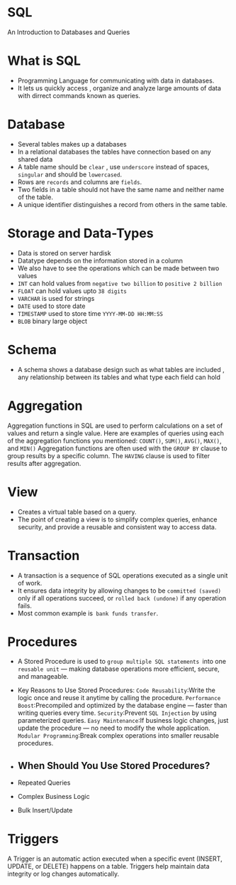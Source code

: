 # SQL
An Introduction to Databases and Queries

# What is SQL
* Programming Language for communicating with data in databases. 
* It lets us quickly access , organize and analyze large amounts of data with dirrect commands known as queries. 

# Database 
* Several tables makes up a databases
* In a relational databases the tables have connection based on any shared data
* A table name should be `clear` , use `underscore` instead of spaces, `singular` and should be `lowercased`. 
* Rows are `records` and columns are `fields`.
* Two fields in a table should not have the same name and neither name of the table. 
* A unique identifier distinguishes a record from others in the same table.

# Storage and Data-Types
* Data is stored on server hardisk
* Datatype depends on the information stored in a column
* We also have to see the operations which can be made between two values
* `INT` can hold values from `negative two billion` to `positive 2 billion` 
* `FLOAT` can hold values upto `38 digits`
* `VARCHAR` is used for strings
* `DATE`    used to store date 
* `TIMESTAMP` used to store time  `YYYY-MM-DD HH:MM:SS`
* `BLOB` binary large object

# Schema 
* A schema shows a database design such as what tables are included , any relationship between its tables and what type each field can hold

# Aggregation 
Aggregation functions in SQL are used to perform calculations on a set of values and return a single value. Here are examples of queries using each of the aggregation functions you mentioned: `COUNT()`, `SUM()`, `AVG()`, `MAX()`, and `MIN()`
Aggregation functions are often used with the `GROUP BY` clause to group results by a specific column.
The `HAVING` clause is used to filter results after aggregation.

# View 
* Creates a virtual table based on a query.
* The point of creating a view is to simplify complex queries, enhance security, and provide a reusable and consistent way to access data. 

# Transaction
* A transaction is a sequence of SQL operations executed as a single unit of work.
* It ensures data integrity by allowing changes to be `committed (saved)` only if all operations succeed, or `rolled back (undone)` if any operation fails.
* Most common example is` bank funds transfer`. 

# Procedures 
* A Stored Procedure is used to `group multiple SQL statements `into one `reusable unit` — making database operations more efficient, secure, and manageable.
* Key Reasons to Use Stored Procedures:
`Code Reusability`:Write the logic once and reuse it anytime by calling the procedure.
`Performance Boost`:Precompiled and optimized by the database engine — faster than writing queries every time.
`Security`:Prevent `SQL Injection` by using parameterized queries.
`Easy Maintenance`:If business logic changes, just update the procedure — no need to modify the whole application.
`Modular Programming`:Break complex operations into smaller reusable procedures.

* ## When Should You Use Stored Procedures?
* Repeated Queries     
* Complex Business Logic 
* Bulk Insert/Update 

# Triggers
A Trigger is an automatic action executed when a specific event (INSERT, UPDATE, or DELETE) happens on a table. Triggers help maintain data integrity or log changes automatically.